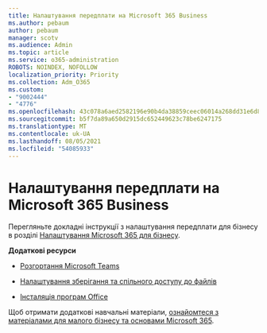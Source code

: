 ```yaml
---
title: Налаштування передплати на Microsoft 365 Business
ms.author: pebaum
author: pebaum
manager: scotv
ms.audience: Admin
ms.topic: article
ms.service: o365-administration
ROBOTS: NOINDEX, NOFOLLOW
localization_priority: Priority
ms.collection: Adm_O365
ms.custom:
- "9002444"
- "4776"
ms.openlocfilehash: 43c078a6aed2582196e90b4da38859ceec06014a268dd31e6d8ba381cc45f4a9
ms.sourcegitcommit: b5f7da89a650d2915dc652449623c78be6247175
ms.translationtype: MT
ms.contentlocale: uk-UA
ms.lasthandoff: 08/05/2021
ms.locfileid: "54085933"
---
```

# <a name="set-up-a-microsoft-365-business-subscription"></a>Налаштування передплати на Microsoft 365 Business

Перегляньте докладні інструкції з налаштування передплати для бізнесу в розділі [Налаштування Microsoft 365 для бізнесу](https://docs.microsoft.com/microsoft-365/admin/setup/setup?view=o365-worldwide). 

**Додаткові ресурси**

- [Розгортання Microsoft Teams](https://docs.microsoft.com/microsoftteams/how-to-roll-out-teams?toc=%2Foffice365%2Fadmin%2Ftoc.json&bc=%2Foffice365%2Fadmin%2Fbreadcrumb%2Ftoc.json&view=o365-worldwide)

- [Налаштування зберігання та спільного доступу до файлів](https://docs.microsoft.com/microsoft-365/admin/setup/set-up-file-storage-and-sharing?view=o365-worldwide)

- [Інсталяція програм Office](https://docs.microsoft.com/microsoft-365/admin/setup/install-applications?view=o365-worldwide)

Щоб отримати додаткові навчальні матеріали, [ознайомтеся з матеріалами для малого бізнесу та основами Microsoft 365](https://support.office.com/article/set-up-your-small-business-6ab4bbcd-79cf-4000-a0bd-d42ce4d12816).
